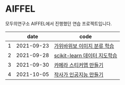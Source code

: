 # AIFFEL
모두의연구소 AIFFEL에서 진행했던 연습 프로젝트입니다.


|   |    date    | code  |
|---|:----------:|------------|
| 1 | 2021-09-23 | [가위바위보 이미지 분류 학습](Exploration_1/)     | 
| 2 | 2021-09-28 | [scikit-learn 데이터 지도학습](Exploration_2/)  | 
| 3 | 2021-09-30 | [카메라 스티커앱 만들기](Exploration_3/)    |   
| 4 | 2021-10-05 | [작사가 인공지능 만들기](Exploration_4/)    |   

